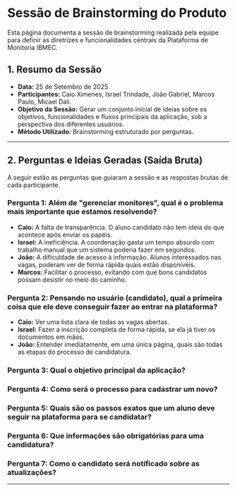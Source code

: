 # Sessão de Brainstorming do Produto

Esta página documenta a sessão de brainstorming realizada pela equipe para definir as diretrizes e funcionalidades centrais da Plataforma de Monitoria IBMEC.

## 1. Resumo da Sessão

-   **Data:** 25 de Setembro de 2025
-   **Participantes:** Caio Ximenes, Israel Trindade, João Gabriel, Marcos Paulo, Micael Dali.
-   **Objetivo da Sessão:** Gerar um conjunto inicial de ideias sobre os objetivos, funcionalidades e fluxos principais da aplicação, sob a perspectiva dos diferentes usuários.
-   **Método Utilizado:** Brainstorming estruturado por perguntas.

---

## 2. Perguntas e Ideias Geradas (Saída Bruta)

A seguir estão as perguntas que guiaram a sessão e as respostas brutas de cada participante.

### **Pergunta 1:** Além de "gerenciar monitores", qual é o problema mais importante que estamos resolvendo?

-   **Caio:** A falta de transparência. O aluno candidato não tem ideia do que acontece após enviar os papéis.
-   **Israel:** A ineficiência. A coordenação gasta um tempo absurdo com trabalho manual que um sistema poderia fazer em segundos.
-   **João:** A dificuldade de acesso à informação. Alunos interessados nas vagas, poderam ver de forma rápida quais estão disponíveis.
-   **Marcos:** Facilitar o processo, evitando com que bons candidatos possam desistir no meio do caminho.

### **Pergunta 2:** Pensando no usuário (candidato), qual a primeira coisa que ele deve conseguir fazer ao entrar na plataforma?

-   **Caio:** Ver uma lista clara de todas as vagas abertas.
-   **Israel:** Fazer a inscrição completa de forma rápida, se ela já tiver os documentos em mãos.
-   **João:** Entender imediatamente, em uma única página, quais são todas as etapas do processo de candidatura.

### **Pergunta 3:** Qual o objetivo principal da aplicação?

### **Pergunta 4:** Como será o processo para cadastrar um novo?

### **Pergunta 5:** Quais são os passos exatos que um aluno deve seguir na plataforma para se candidatar? 

### **Pergunta 6:** Que informações são obrigatórias para uma candidatura?

### **Pergunta 7:** Como o candidato será notificado sobre as atualizações?
---
